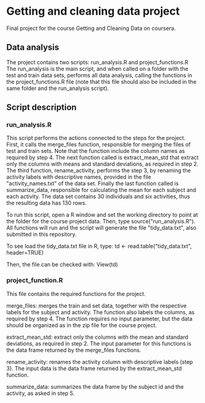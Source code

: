 # Getting and cleaning data project
Final project for the course Getting and Cleaning Data on coursera.

## Data analysis

The project contains two scripts: run_analysis.R and project_functions.R
The run_analysis is the main script, and when called on a folder with the test and train data sets, performs all data analysis, calling the functions in the project_functions.R file (note that this file should also be included in the same folder and the run_analysis script).

## Script description

### run_analysis.R
This script performs the actions connected to the steps for the project. First, it calls the merge_files function, responsible for merging the files of test and train sets. Note that the function include the column names as required by step 4.
The next function called is extract_mean_std that extract only the columns with means and standard deviations, as required in step 2. The third function, rename_activity, performs the step 3, by renaming the activity labels with descriptive names, provided in the file "activity_names.txt" of the data set. 
Finally the last function called is summarize_data, responsible for calculating the mean for each subject and each activity. The data set contains 30 individuals and six activities, thus the resulting data has 130 rows.

To run this script, open a R window and set the working directory to point at the folder for the course project data. Then, type source("run_analysis.R"). All functions will run and the script will generate the file "tidy_data.txt", also submitted in this repository.

To see load the tidy_data.txt file in R, type:
td <- read.table("tidy_data.txt", header=TRUE)

Then, the file can be checked with:
View(td)

### project_function.R

This file contains the required functions for the project.

merge_files: merges the train and set data, together with the respective labels for the subject and activity. The function also labels the columns, as required by step 4. The function requires no input parameter, but the data should be organized as in the zip file for the course project.

extract_mean_std: extract only the columns with the mean and standard deviations, as required in step 2. The input parameter for this functions is the data frame returned by the merge_files functions.

rename_activity: renames the activity column with descriptive labels (step 3). The input data is the data frame returned by the extract_mean_std function.

summarize_data: summarizes the data frame by the subject id and the activity, as asked in step 5.
 

